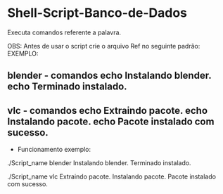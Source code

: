 # Shell-Script-Banco-de-Dados
Executa comandos referente a palavra.

OBS: Antes de usar o script crie o arquivo Ref no seguinte padrão:
EXEMPLO:

blender - comandos
echo Instalando blender.
echo Terminado instalado.
---
vlc - comandos
echo Extraindo pacote.
echo Instalando pacote.
echo Pacote instalado com sucesso.
---

* Funcionamento exemplo:

./Script_name blender
Instalando blender.
Terminado instalado.

./Script_name vlc
Extraindo pacote.
Instalando pacote.
Pacote instalado com sucesso.

